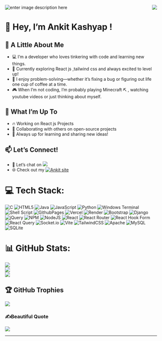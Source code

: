 ![enter image description here](https://i.pinimg.com/originals/fb/c6/f3/fbc6f31bd3b84159470b973aca7e0f97.gif)
<img align="right" src="https://visitcount.itsvg.in/api?id=Cipher-Soul&icon=0&color=12"/>
# 👋 Hey, I’m Ankit Kashyap !
## 🎯 A Little About Me

   - 💻 I’m a developer who loves tinkering with code and learning new things.
   - 🌱 Currently exploring React js ,tailwind css and always excited to level up!
   - 🧩 I enjoy problem-solving—whether it’s fixing a bug or figuring out life one cup of coffee at a time.
   - 🎮 When I’m not coding, I’m probably playing Minecraft ⛏️ , watching youtube videos or just thinking about myself.

## 🚧 What I’m Up To

   - 🔥 Working on React js Projects
   - 🤝 Collaborating with others on open-source projects
   - 🎯 Always up for learning and sharing new ideas!

## 📫 Let’s Connect!

   - 💼 Let’s chat on <a href="https://www.instagram.com/soul_redesign" target='_blank'><img src="https://img.shields.io/badge/Instagram-E4405F?style=for-the-badge&logo=instagram&logoColor=white"/></a>
   - 🌐 Check out my <a href="https://ankit-site.onrender.com/"><img src="https://img.shields.io/badge/Ankit%20site-click%20to%20visit%20%5E-black?labelColor=73EC8B&style=flat&link=https://ankit-site.onrender.com/" alt="Ankit site" /></a>
# 💻 Tech Stack:
![C](https://img.shields.io/badge/c-%2300599C.svg?style=for-the-badge&logo=c&logoColor=white) ![HTML5](https://img.shields.io/badge/html5-%23E34F26.svg?style=for-the-badge&logo=html5&logoColor=white) ![Java](https://img.shields.io/badge/java-%23ED8B00.svg?style=for-the-badge&logo=openjdk&logoColor=white) ![JavaScript](https://img.shields.io/badge/javascript-%23323330.svg?style=for-the-badge&logo=javascript&logoColor=%23F7DF1E) ![Python](https://img.shields.io/badge/python-3670A0?style=for-the-badge&logo=python&logoColor=ffdd54) ![Windows Terminal](https://img.shields.io/badge/Windows%20Terminal-%234D4D4D.svg?style=for-the-badge&logo=windows-terminal&logoColor=white) ![Shell Script](https://img.shields.io/badge/shell_script-%23121011.svg?style=for-the-badge&logo=gnu-bash&logoColor=white) ![GithubPages](https://img.shields.io/badge/github%20pages-121013?style=for-the-badge&logo=github&logoColor=white) ![Vercel](https://img.shields.io/badge/vercel-%23000000.svg?style=for-the-badge&logo=vercel&logoColor=white) ![Render](https://img.shields.io/badge/Render-%46E3B7.svg?style=for-the-badge&logo=render&logoColor=white) ![Bootstrap](https://img.shields.io/badge/bootstrap-%238511FA.svg?style=for-the-badge&logo=bootstrap&logoColor=white) ![Django](https://img.shields.io/badge/django-%23092E20.svg?style=for-the-badge&logo=django&logoColor=white) ![jQuery](https://img.shields.io/badge/jquery-%230769AD.svg?style=for-the-badge&logo=jquery&logoColor=white) ![NPM](https://img.shields.io/badge/NPM-%23CB3837.svg?style=for-the-badge&logo=npm&logoColor=white) ![NodeJS](https://img.shields.io/badge/node.js-6DA55F?style=for-the-badge&logo=node.js&logoColor=white) ![React](https://img.shields.io/badge/react-%2320232a.svg?style=for-the-badge&logo=react&logoColor=%2361DAFB) ![React Router](https://img.shields.io/badge/React_Router-CA4245?style=for-the-badge&logo=react-router&logoColor=white) ![React Hook Form](https://img.shields.io/badge/React%20Hook%20Form-%23EC5990.svg?style=for-the-badge&logo=reacthookform&logoColor=white) ![React Query](https://img.shields.io/badge/-React%20Query-FF4154?style=for-the-badge&logo=react%20query&logoColor=white) ![Socket.io](https://img.shields.io/badge/Socket.io-black?style=for-the-badge&logo=socket.io&badgeColor=010101) ![Vite](https://img.shields.io/badge/vite-%23646CFF.svg?style=for-the-badge&logo=vite&logoColor=white) ![TailwindCSS](https://img.shields.io/badge/tailwindcss-%2338B2AC.svg?style=for-the-badge&logo=tailwind-css&logoColor=white) ![Apache](https://img.shields.io/badge/apache-%23D42029.svg?style=for-the-badge&logo=apache&logoColor=white) ![MySQL](https://img.shields.io/badge/mysql-4479A1.svg?style=for-the-badge&logo=mysql&logoColor=white) ![SQLite](https://img.shields.io/badge/sqlite-%2307405e.svg?style=for-the-badge&logo=sqlite&logoColor=white)
# 📊 GitHub Stats:

<img 
align="center" src="https://github-readme-stats.vercel.app/api?username=Cipher-Soul&theme=transparent&hide_border=false&include_all_commits=false&count_private=false"/>
<br/>
![](https://github-readme-streak-stats.herokuapp.com/?user=Cipher-Soul&theme=transparent&hide_border=false)<br/>
![](https://github-readme-stats.vercel.app/api/top-langs/?username=Cipher-Soul&theme=transparent&hide_border=false&include_all_commits=false&count_private=false&layout=compact)

## 🏆 GitHub Trophies
![](https://github-profile-trophy.vercel.app/?username=Cipher-Soul&theme=radical&no-frame=false&no-bg=true&margin-w=4)

### ✍️Beautiful Quote
![](https://quotes-github-readme.vercel.app/api?type=vetical&theme=radical)

---

